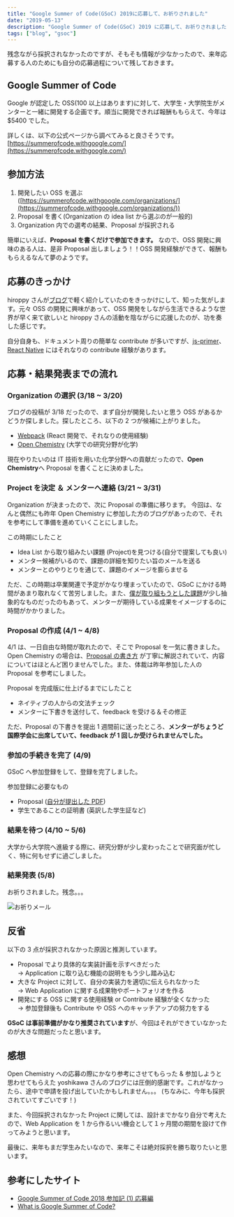 ```yaml
---
title: "Google Summer of Code(GSoC) 2019に応募して、お祈りされました"
date: "2019-05-13"
description: "Google Summer of Code(GSoC) 2019 に応募して、お祈りされました"
tags: ["blog", "gsoc"]
---
```


残念ながら採択されなかったのですが、そもそも情報が少なかったので、来年応募する人のためにも自分の応募過程について残しておきます。

## Google Summer of Code

Google が認定した OSS(100 以上はあります)に対して、大学生・大学院生がメンターと一緒に開発する企画です。順当に開発できれば報酬ももらえて、今年は$5400 でした。

詳しくは、以下の公式ページから調べてみると良さそうです。 [https://summerofcode.withgoogle.com/](https://summerofcode.withgoogle.com/)

## 参加方法

1.  開発したい OSS を選ぶ ([https://summerofcode.withgoogle.com/organizations/](https://summerofcode.withgoogle.com/organizations/))
2.  Proposal を書く(Organization の idea list から選ぶのが一般的)
3.  Organization 内での選考の結果、Proposal が採択される

簡単にいえば、**Proposal を書くだけで参加できます。** なので、OSS 開発に興味のある人は、是非 Proposal 出しましょう！！OSS 開発経験ができて、報酬ももらえるなんて夢のようです。

## 応募のきっかけ

hiroppy さんが[ブログ](https://blog.hiroppy.me/entry/open-collective)で軽く紹介していたのをきっかけにして、知った気がします。元々 OSS の開発に興味があって、OSS 開発をしながら生活できるような世界が早く来て欲しいと hiroppy さんの活動を陰ながらに応援したのが、功を奏した感じです。

自分自身も、ドキュメント周りの簡単な contribute が多いですが、[js-primer](https://efcl.info/2018/05/25/js-primer-offline/)、[React Native](https://github.com/facebook/react-native/commits?author=nd-02110114) にはそれなりの contribute 経験があります。

## 応募・結果発表までの流れ

### Organization の選択 (3/18 ~ 3/20)

ブログの投稿が 3/18 だったので、まず自分が開発したいと思う OSS があるかどうか探しました。探したところ、以下の 2 つが候補に上がりました。

- [Webpack](https://summerofcode.withgoogle.com/organizations/6230025286713344/) (React 開発で、それなりの使用経験)
- [Open Chemistry](https://summerofcode.withgoogle.com/organizations/5998658210758656/) (大学での研究分野が化学)

現在やりたいのは IT 技術を用いた化学分野への貢献だったので、**Open Chemistry**へ Proposal を書くことに決めました。

### Project を決定 ＆ メンターへ連絡 (3/21 ~ 3/31)

Organization が決まったので、次に Proposal の準備に移ります。 今回は、なんと偶然にも昨年 Open Chemistry に参加した方のブログがあったので、それを参考にして準備を進めていくことにしました。

この時期にしたこと

- Idea List から取り組みたい課題 (Project)を見つける(自分で提案しても良い)
- メンター候補がいるので、課題の詳細を知りたい旨のメールを送る
- メンターとのやりとりを通じて、課題のイメージを膨らませる

ただ、この時期は卒業関連で予定がかなり埋まっていたので、GSoC にかける時間があまり取れなくて苦労しました。また、[僕が取り組もうとした課題](http://wiki.openchemistry.org/GSoC_Ideas_2019#Project:_OneMol:_Google_Docs_.26_YouTube_for_Molecules)が少し抽象的なものだったのもあって、メンターが期待している成果をイメージするのに時間がかかりました。

### Proposal の作成 (4/1 ~ 4/8)

4/1 は、一日自由な時間が取れたので、そこで Proposal を一気に書きました。Open Chemistry の場合は、[Proposal の書き方](http://wiki.openchemistry.org/Applying_to_GSoC) が丁寧に解説されていて、内容についてはほとんど困りませんでした。また、体裁は昨年参加した人の Proposal を参考にしました。

Proposal を完成版に仕上げるまでにしたこと

- ネイティブの人からの文法チェック
- メンターに下書きを送付して、feedback を受ける＆その修正

ただ、Proposal の下書きを提出 1 週間前に送ったところ、**メンターがちょうど国際学会に出席していて、feedback が 1 回しか受けられませんでした。**

### 参加の手続きを完了 (4/9)

GSoC へ参加登録をして、登録を完了しました。

参加登録に必要なもの

- Proposal ([自分が提出した PDF](https://drive.google.com/file/d/1FbDu1pc0tVsC9YqeLBbst2-G3bC7CxTB/view?usp=sharing))
- 学生であることの証明書 (英訳した学生証など)

### 結果を待つ (4/10 ~ 5/6)

大学から大学院へ進級する際に、研究分野が少し変わったことで研究面が忙しく、特に何もせずに過ごしました。

### 結果発表 (5/8)

お祈りされました。残念。。。

![お祈りメール](/images/posts/rejection-email.png)

## 反省

以下の 3 点が採択されなかった原因と推測しています。

- Proposal でより具体的な実装計画を示すべきだった  
  → Application に取り込む機能の説明をもう少し踏み込む
- 大きな Project に対して、自分の実装力を適切に伝えられなかった  
  → Web Application に関する成果物やポートフォリオを作る
- 開発にする OSS に関する使用経験 or Contribute 経験が全くなかった  
  → 参加登録後も Contribute や OSS へのキャッチアップの努力をする

**GSoC は事前準備がかなり推奨されています**が、今回はそれができていなかったのが大きな問題だったと思います。

## 感想

Open Chemistry への応募の際にかなり参考にさせてもらった & 参加しようと思わせてもらえた yoshikawa さんのブログには圧倒的感謝です。これがなかったら、途中で申請を投げ出していたかもしれません。。。 (ちなみに、今年も採択されていてすごいです！)

また、今回採択されなかった Project に関しては、設計までかなり自分で考えたので、Web Application を 1 から作るいい機会として１ヶ月間の期間を設けて作ってみようと思います。

最後に、来年もまだ学生みたいなので、来年こそは絶対採択を勝ち取りたいと思います。

## 参考にしたサイト

- [Google Summer of Code 2018 参加記 (1) 応募編](https://n-yoshikawa.hatenablog.com/entry/2018/04/26/015549)
- [What is Google Summer of Code?](https://google.github.io/gsocguides/student/)
